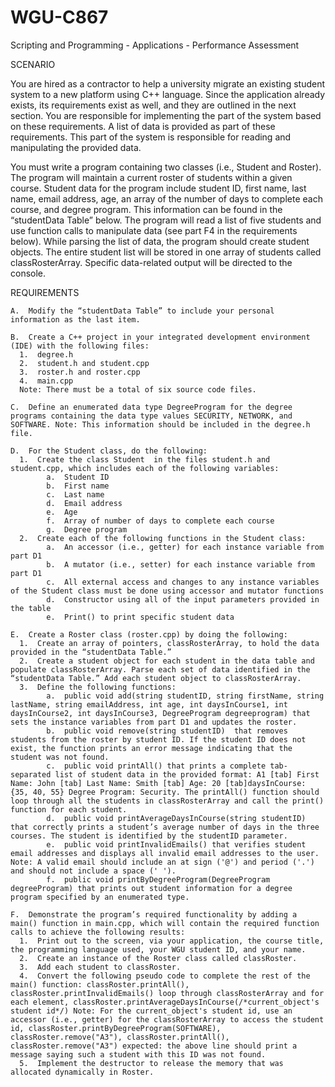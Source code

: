 # WGU-C867
Scripting and Programming - Applications - Performance Assessment

SCENARIO 

You are hired as a contractor to help a university migrate an existing student system to a new platform using C++ language. Since the application already exists, its requirements exist as well, and they are outlined in the next section. You are responsible for implementing the part of the system based on these requirements. A list of data is provided as part of these requirements. This part of the system is responsible for reading and manipulating the provided data.

You must write a program containing two classes (i.e., Student and Roster). The program will maintain a current roster of students within a given course. Student data for the program include student ID, first name, last name, email address, age, an array of the number of days to complete each course, and degree program. This information can be found in the “studentData Table” below. The program will read a list of five students and use function calls to manipulate data (see part F4 in the requirements below). While parsing the list of data, the program should create student objects. The entire student list will be stored in one array of students called classRosterArray. Specific data-related output will be directed to the console.

REQUIREMENTS

    A.  Modify the “studentData Table” to include your personal information as the last item.

    B.  Create a C++ project in your integrated development environment (IDE) with the following files: 
      1.  degree.h
      2.  student.h and student.cpp 
      3.  roster.h and roster.cpp
      4.  main.cpp 
      Note: There must be a total of six source code files.

    C.  Define an enumerated data type DegreeProgram for the degree programs containing the data type values SECURITY, NETWORK, and SOFTWARE. Note: This information should be included in the degree.h file.

    D.  For the Student class, do the following:
      1.  Create the class Student  in the files student.h and student.cpp, which includes each of the following variables: 
            a.  Student ID
            b.  First name
            c.  Last name 
            d.  Email address
            e.  Age
            f.  Array of number of days to complete each course 
            g.  Degree program
      2.  Create each of the following functions in the Student class: 
            a.  An accessor (i.e., getter) for each instance variable from part D1
            b.  A mutator (i.e., setter) for each instance variable from part D1
            c.  All external access and changes to any instance variables of the Student class must be done using accessor and mutator functions
            d.  Constructor using all of the input parameters provided in the table
            e.  Print() to print specific student data

    E.  Create a Roster class (roster.cpp) by doing the following: 
      1.  Create an array of pointers, classRosterArray, to hold the data provided in the “studentData Table.” 
      2.  Create a student object for each student in the data table and populate classRosterArray. Parse each set of data identified in the “studentData Table.” Add each student object to classRosterArray.
      3.  Define the following functions: 
            a.  public void add(string studentID, string firstName, string lastName, string emailAddress, int age, int daysInCourse1, int daysInCourse2, int daysInCourse3, DegreeProgram degreeprogram) that sets the instance variables from part D1 and updates the roster. 
            b.  public void remove(string studentID)  that removes students from the roster by student ID. If the student ID does not exist, the function prints an error message indicating that the student was not found. 
            c.  public void printAll() that prints a complete tab-separated list of student data in the provided format: A1 [tab] First Name: John [tab] Last Name: Smith [tab] Age: 20 [tab]daysInCourse: {35, 40, 55} Degree Program: Security. The printAll() function should loop through all the students in classRosterArray and call the print() function for each student. 
            d.  public void printAverageDaysInCourse(string studentID) that correctly prints a student’s average number of days in the three courses. The student is identified by the studentID parameter. 
            e.  public void printInvalidEmails() that verifies student email addresses and displays all invalid email addresses to the user. Note: A valid email should include an at sign ('@') and period ('.') and should not include a space (' '). 
            f.  public void printByDegreeProgram(DegreeProgram degreeProgram) that prints out student information for a degree program specified by an enumerated type.

    F.  Demonstrate the program’s required functionality by adding a main() function in main.cpp, which will contain the required function calls to achieve the following results:
      1.  Print out to the screen, via your application, the course title, the programming language used, your WGU student ID, and your name.
      2.  Create an instance of the Roster class called classRoster.
      3.  Add each student to classRoster.
      4.  Convert the following pseudo code to complete the rest of the  main() function: classRoster.printAll(), classRoster.printInvalidEmails() loop through classRosterArray and for each element, classRoster.printAverageDaysInCourse(/*current_object's student id*/) Note: For the current_object's student id, use an accessor (i.e., getter) for the classRosterArray to access the student id, classRoster.printByDegreeProgram(SOFTWARE), classRoster.remove("A3"), classRoster.printAll(), classRoster.remove("A3") expected: the above line should print a message saying such a student with this ID was not found.
      5.  Implement the destructor to release the memory that was allocated dynamically in Roster.
